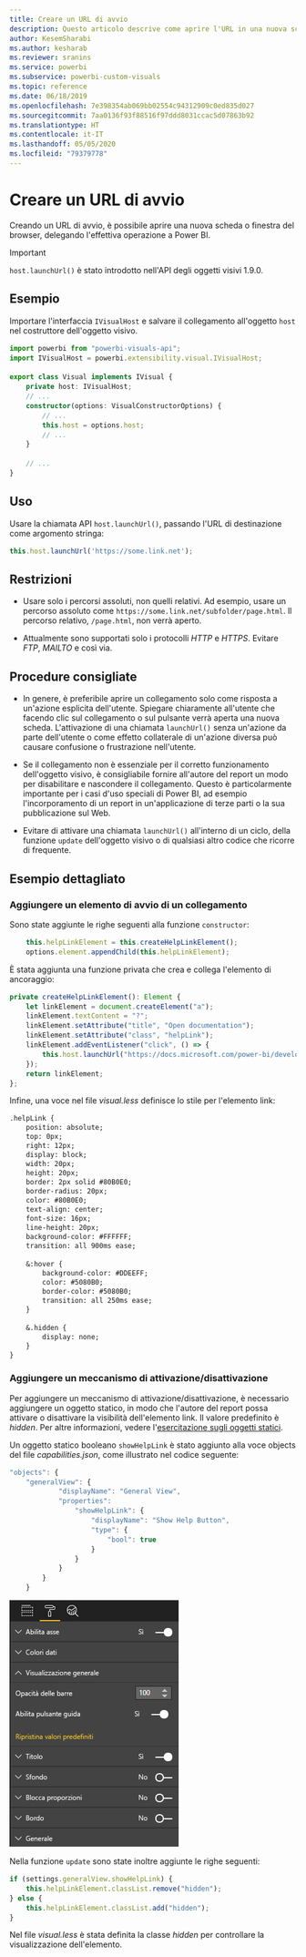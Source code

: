 ```yaml
---
title: Creare un URL di avvio
description: Questo articolo descrive come aprire l'URL in una nuova scheda usando gli oggetti visivi di Power BI.
author: KesemSharabi
ms.author: kesharab
ms.reviewer: sranins
ms.service: powerbi
ms.subservice: powerbi-custom-visuals
ms.topic: reference
ms.date: 06/18/2019
ms.openlocfilehash: 7e398354ab069bb02554c94312909c0ed835d027
ms.sourcegitcommit: 7aa0136f93f88516f97ddd8031ccac5d07863b92
ms.translationtype: HT
ms.contentlocale: it-IT
ms.lasthandoff: 05/05/2020
ms.locfileid: "79379778"
---
```

# <a name="create-a-launch-url"></a>Creare un URL di avvio

Creando un URL di avvio, è possibile aprire una nuova scheda o finestra del browser, delegando l'effettiva operazione a Power BI.

> [!IMPORTANT]
> `host.launchUrl()` è stato introdotto nell'API degli oggetti visivi 1.9.0.

## <a name="sample"></a>Esempio

Importare l'interfaccia `IVisualHost` e salvare il collegamento all'oggetto `host` nel costruttore dell'oggetto visivo.

```typescript
import powerbi from "powerbi-visuals-api";
import IVisualHost = powerbi.extensibility.visual.IVisualHost;

export class Visual implements IVisual {
    private host: IVisualHost;
    // ...
    constructor(options: VisualConstructorOptions) {
        // ...
        this.host = options.host;
        // ...
    }

    // ...
}
```

## <a name="usage"></a>Uso

Usare la chiamata API `host.launchUrl()`, passando l'URL di destinazione come argomento stringa:

```typescript
this.host.launchUrl('https://some.link.net');
```

## <a name="restrictions"></a>Restrizioni

* Usare solo i percorsi assoluti, non quelli relativi. Ad esempio, usare un percorso assoluto come `https://some.link.net/subfolder/page.html`. Il percorso relativo, `/page.html`, non verrà aperto.

* Attualmente sono supportati solo i protocolli *HTTP* e *HTTPS*. Evitare *FTP*, *MAILTO* e così via.

## <a name="best-practices"></a>Procedure consigliate

* In genere, è preferibile aprire un collegamento solo come risposta a un'azione esplicita dell'utente. Spiegare chiaramente all'utente che facendo clic sul collegamento o sul pulsante verrà aperta una nuova scheda. L'attivazione di una chiamata `launchUrl()` senza un'azione da parte dell'utente o come effetto collaterale di un'azione diversa può causare confusione o frustrazione nell'utente.

* Se il collegamento non è essenziale per il corretto funzionamento dell'oggetto visivo, è consigliabile fornire all'autore del report un modo per disabilitare e nascondere il collegamento. Questo è particolarmente importante per i casi d'uso speciali di Power BI, ad esempio l'incorporamento di un report in un'applicazione di terze parti o la sua pubblicazione sul Web.

* Evitare di attivare una chiamata `launchUrl()` all'interno di un ciclo, della funzione `update` dell'oggetto visivo o di qualsiasi altro codice che ricorre di frequente.

## <a name="a-step-by-step-example"></a>Esempio dettagliato

### <a name="add-a-link-launching-element"></a>Aggiungere un elemento di avvio di un collegamento

Sono state aggiunte le righe seguenti alla funzione `constructor`:

```typescript
    this.helpLinkElement = this.createHelpLinkElement();
    options.element.appendChild(this.helpLinkElement);
```

È stata aggiunta una funzione privata che crea e collega l'elemento di ancoraggio:

```typescript
private createHelpLinkElement(): Element {
    let linkElement = document.createElement("a");
    linkElement.textContent = "?";
    linkElement.setAttribute("title", "Open documentation");
    linkElement.setAttribute("class", "helpLink");
    linkElement.addEventListener("click", () => {
        this.host.launchUrl("https://docs.microsoft.com/power-bi/developer/visuals/custom-visual-develop-tutorial");
    });
    return linkElement;
};
```

Infine, una voce nel file *visual.less* definisce lo stile per l'elemento link:

```less
.helpLink {
    position: absolute;
    top: 0px;
    right: 12px;
    display: block;
    width: 20px;
    height: 20px;
    border: 2px solid #80B0E0;
    border-radius: 20px;
    color: #80B0E0;
    text-align: center;
    font-size: 16px;
    line-height: 20px;
    background-color: #FFFFFF;
    transition: all 900ms ease;

    &:hover {
        background-color: #DDEEFF;
        color: #5080B0;
        border-color: #5080B0;
        transition: all 250ms ease;
    }

    &.hidden {
        display: none;
    }
}
```

### <a name="add-a-toggling-mechanism"></a>Aggiungere un meccanismo di attivazione/disattivazione

Per aggiungere un meccanismo di attivazione/disattivazione, è necessario aggiungere un oggetto statico, in modo che l'autore del report possa attivare o disattivare la visibilità dell'elemento link. Il valore predefinito è *hidden*. Per altre informazioni, vedere l'[esercitazione sugli oggetti statici](https://microsoft.github.io/PowerBI-visuals/docs/concepts/objects-and-properties).

Un oggetto statico booleano `showHelpLink` è stato aggiunto alla voce objects del file *capabilities.json*, come illustrato nel codice seguente:

```typescript
"objects": {
    "generalView": {
            "displayName": "General View",
            "properties":
                "showHelpLink": {
                    "displayName": "Show Help Button",
                    "type": {
                        "bool": true
                    }
                }
            }
        }
    }
```

![Attivazione/disattivazione dell'URL di avvio](media/launch-url/launchurl-toggle.png)

Nella funzione `update` sono state inoltre aggiunte le righe seguenti:

```typescript
if (settings.generalView.showHelpLink) {
    this.helpLinkElement.classList.remove("hidden");
} else {
    this.helpLinkElement.classList.add("hidden");
}
```

Nel file *visual.less* è stata definita la classe *hidden* per controllare la visualizzazione dell'elemento.